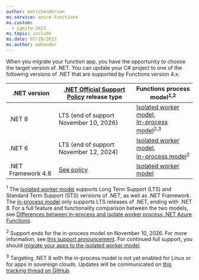 ```yaml
---
author: mattchenderson
ms.service: azure-functions
ms.custom:
  - ignite-2023
ms.topic: include
ms.date: 07/28/2023
ms.author: mahender
---
```


When you migrate your function app, you have the opportunity to choose the target version of .NET. You can update your C# project to one of the following versions of .NET that are supported by Functions version 4.x: 

| .NET version | [.NET Official Support Policy] release type |  Functions process model<sup>1,2</sup> | 
| --- | --- | --- |
| .NET 8 | LTS (end of support November 10, 2026) | [Isolated worker model],<br/>[In-process model]<sup>2,3</sup>  | 
| .NET 6 | LTS (end of support November 12, 2024) |  [Isolated worker model],<br/>[In-process model]<sup>2</sup>  | 
| .NET Framework 4.8 | [See policy][netfxpolicy] | [Isolated worker model] |  

<sup>1</sup> The [isolated worker model] supports Long Term Support (LTS) and Standard Term Support (STS) versions of .NET, as well as .NET Framework. The [in-process model] only supports LTS releases of .NET, ending with .NET 8. For a full feature and functionality comparison between the two models, see [Differences between in-process and isolate worker process .NET Azure Functions](../articles/azure-functions/dotnet-isolated-in-process-differences.md). 

<sup>2</sup> Support ends for the in-process model on November 10, 2026. For more information, see [this support announcement](https://aka.ms/azure-functions-retirements/in-process-model). For continued full support, you should  [migrate your apps to the isolated worker model](../articles/azure-functions/migrate-dotnet-to-isolated-model.md).

<sup>3</sup> Targeting .NET 8 with the in-process model is not yet enabled for Linux or for apps in sovereign clouds. Updates will be communicated on [this tracking thread on GitHub](https://github.com/Azure/azure-functions-host/issues/9951).

<!-- <sup>2</sup> See [Preview .NET versions in the isolated worker model](../articles/azure-functions/dotnet-isolated-process-guide.md#preview-net-versions) for details on support, current restrictions, and instructions for using the preview version. -->

[.NET Official Support Policy]: https://dotnet.microsoft.com/platform/support/policy
[netfxpolicy]: https://dotnet.microsoft.com/platform/support/policy/dotnet-framework
[Isolated worker model]: ../articles/azure-functions/dotnet-isolated-process-guide.md
[In-process model]: ../articles/azure-functions/functions-dotnet-class-library.md
